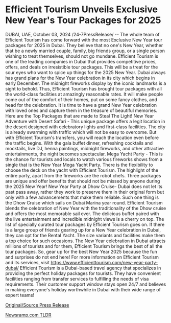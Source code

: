 # Efficient Tourism Unveils Exclusive New Year's Tour Packages for 2025

DUBAI, UAE, October 03, 2024 /24-7PressRelease/ -- The whole team of Efficient Tourism has come forward with the most Exclusive New Year tour packages for 2025 in Dubai. They believe that no one's New Year, whether that be a newly married couple, family, big friends group, or a single person wishing to treat themselves, should not go mundane. Efficient Tourism is one of the leading companies in Dubai that provides competitive prices, offers, and deals on irresistible tour packages.   This will be a treat for the sour eyes who want to spice up things for the 2025 New Year. Dubai always has grand plans for the New Year celebration in its city which begins in early December. The midnight fireworks display by the iconic landmarks is a sight to behold. Thus, Efficient Tourism has brought tour packages with all the world-class facilities at amazingly reasonable rates. It will make people come out of the comfort of their homes, put on some fancy clothes, and head for the celebration. It is time to have a grand New Year celebration with loved ones and capture them in the treasure of beautiful memories.   Here are the Top Packages that are made to Steal The Light!  New Year Adventure with Desert Safari - This unique package offers a legit location in the desert designed with celebratory lights and first-class facilities. The city is already swarming with traffic which will not be easy to overcome. But with Efficient Tourism's transfers, you will reach the location even before the traffic begins. With the gala buffet dinner, refreshing cocktails and mocktails, live DJ, henna paintings, midnight fireworks, and other attractive entertainments, the night becomes spectacular.   Mega Yacht Party - This is the chance for tourists and locals to watch various fireworks shows from a single that is the New Year Mega Yacht Party. There is the flexibility to choose the deck on the yacht with Efficient Tourism. The highlight of the entire party, apart from the fireworks are the robot chefs. Three packages are unique and offer benefits that should not be missed by anyone during the 2025 New Year!  New Year Party at Dhow Cruise- Dubai does not let its past pass away, rather they work to preserve them in their original form but only with a few advancements that make them reliable. Such one thing is the Dhow Cruise which sails on Dubai Marina year round. Efficient Tourism blends the celebration of New Year with the traditionality of the Dhow cruise and offers the most memorable sail ever. The delicious buffet paired with the live entertainment and incredible midnight views is a cherry on top.   The list of specially curated tour packages by Efficient Tourism goes on. If there is a large group of friends gearing up for a New Year celebration in Dubai, they can opt for the Rental Yacht. The size variants and facilities make them a top choice for such occasions.   The New Year celebration in Dubai attracts millions of tourists and for them, Efficient Tourism brings the best of all the tour packages. So, gear up for the best New Year 2025 because the fun and surprises do not end here!  For more information on Efficient Tourism and its services, visit https://www.efficienttourism.com/new-year-party-dubai/  Efficient Tourism is a Dubai-based travel agency that specializes in providing the perfect holiday packages for tourists. They have convenient facilities ranging from transfer services to fulfilling the needs of visa requirements. Their customer support window stays open 24/7 and believes in making everyone's holiday worthwhile in Dubai with their wide range of expert teams! 

[Original/Source Press Release](https://www.24-7pressrelease.com/press-release/514895/efficient-tourism-unveils-exclusive-new-years-tour-packages-for-2025) 

[Newsramp.com TLDR](https://newsramp.com/None) 